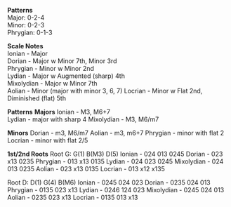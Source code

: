 **Patterns**  
Major:    0-2-4  
Minor:    0-2-3  
Phrygian: 0-1-3  
  
**Scale Notes**  
Ionian		   - Major  
Dorian         - Major w Minor 7th, Minor 3rd  
Phrygian       - Minor w Minor 2nd  
Lydian         - Major w Augmented (sharp) 4th  
Mixolydian     - Major w Minor 7th  
Aolian         - Minor (major with minor 3, 6, 7)
Locrian        - Minor w Flat 2nd, Diminished (flat) 5th  

**Patterns**
**Majors**
Ionian         - M3, M6+7  
Lydian         - major with sharp 4
Mixolydian     - M3, M6/m7

**Minors**
Dorian         - m3, M6/m7
Aolian         - m3, m6+7
Phrygian       - minor with flat 2
Locrian        - minor with flat 2/5

**1st/2nd Roots**
Root G:       G(1) B(M3) D(5) 
Ionian      - 024  013  0245
Dorian      - 023  x13  0235
Phrygian    - 013  x13  0135
Lydian      - 024  023  0245
Mixolydian  - 024  013  0235
Aolian      - 023  x13  0135
Locrian     - 013  x12  x135

Root D:       D(1) G(4) B(M6)
Ionian      - 0245 024 023
Dorian      - 0235 024 013
Phrygian    - 0135 023 x13
Lydian      - 0246 124 023
Mixolydian  - 0245 024 013
Aolian      - 0235 023 x13
Locrian     - 0135 013 x13